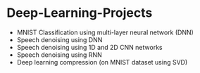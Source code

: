 # Deep-Learning-Projects

- MNIST Classification using multi-layer neural network (DNN)
- Speech denoising using DNN
- Speech denoising using 1D and 2D CNN networks
- Speech denoising using RNN
- Deep learning compression (on MNIST dataset using SVD)

